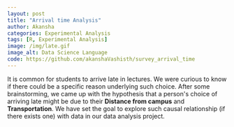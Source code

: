 ```yaml
---
layout: post
title: "Arrival time Analysis"
author: Akansha
categories: Experimental Analysis
tags: [R, Experimental Analysis]
image: /img/late.gif
image_alt: Data Science Language
code: https://github.com/akanshaVashisth/survey_arrival_time
---
```


It is common for students to arrive late in lectures.  We were curious to know if there could be a specific reason underlying such choice. After some brainstorming, we came up with the hypothesis that a person's choice of arriving late might be due to their **Distance from campus** and **Transportation**. We have set the goal to explore such causal relationship (if there exists one) with data in our data analysis project.
